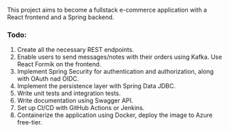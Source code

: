 This project aims to become a fullstack e-commerce application with a React frontend and a Spring backend.

### Todo:
1. Create all the necessary REST endpoints.
2. Enable users to send messages/notes with their orders using Kafka. Use React Formik on the frontend.
3. Implement Spring Security for authentication and authorization, along with OAuth nad OIDC.
4. Implement the persistence layer with Spring Data JDBC.
5. Write unit tests and integration tests.
6. Write documentation using Swagger API.
7. Set up CI/CD with GitHub Actions or Jenkins.
8. Containerize the application using Docker, deploy the image to Azure free-tier.

